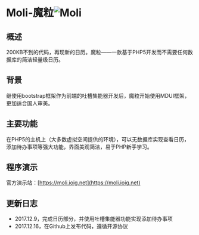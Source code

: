 # Moli-魔粒![Moli](https://www.ioig.net/img/logo/calendar_128px_1185199_easyicon.net.png)


概述
-
200KB不到的代码，再现新的日历。魔粒——一款基于PHP5开发而不需要任何数据库的简洁轻量级日历。

背景
-
继使用bootstrap框架作为前端的吐槽集能器开发后，魔粒开始使用MDUI框架，更加适合国人审美。

主要功能
-
在PHP5的主机上（大多数虚拟空间提供的环境），可以无数据库实现查看日历，添加待办事项等强大功能，界面美观简洁，易于PHP新手学习。

程序演示
-
官方演示站：[https://moli.ioig.net](https://moli.ioig.net)

更新日志
-
- 2017.12.9，完成日历部分，并使用吐槽集能器功能实现添加待办事项
- 2017.12.16，在Github上发布代码，遵循开源协议
